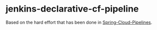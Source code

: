 # jenkins-declarative-cf-pipeline

Based on the hard effort that has been done in [Spring-Cloud-Pipelines](https://github.com/spring-cloud/spring-cloud-pipelines/tree/master/jenkins#declarative-pipeline--blue-ocean).

